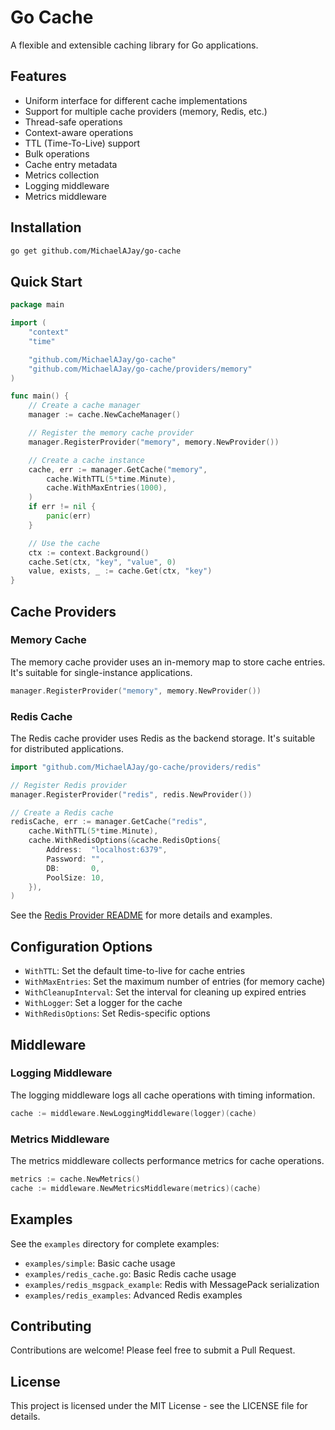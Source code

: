 # Go Cache

A flexible and extensible caching library for Go applications.

## Features

- Uniform interface for different cache implementations
- Support for multiple cache providers (memory, Redis, etc.)
- Thread-safe operations
- Context-aware operations
- TTL (Time-To-Live) support
- Bulk operations
- Cache entry metadata
- Metrics collection
- Logging middleware
- Metrics middleware

## Installation

```bash
go get github.com/MichaelAJay/go-cache
```

## Quick Start

```go
package main

import (
    "context"
    "time"

    "github.com/MichaelAJay/go-cache"
    "github.com/MichaelAJay/go-cache/providers/memory"
)

func main() {
    // Create a cache manager
    manager := cache.NewCacheManager()

    // Register the memory cache provider
    manager.RegisterProvider("memory", memory.NewProvider())

    // Create a cache instance
    cache, err := manager.GetCache("memory",
        cache.WithTTL(5*time.Minute),
        cache.WithMaxEntries(1000),
    )
    if err != nil {
        panic(err)
    }

    // Use the cache
    ctx := context.Background()
    cache.Set(ctx, "key", "value", 0)
    value, exists, _ := cache.Get(ctx, "key")
}
```

## Cache Providers

### Memory Cache

The memory cache provider uses an in-memory map to store cache entries. It's suitable for single-instance applications.

```go
manager.RegisterProvider("memory", memory.NewProvider())
```

### Redis Cache

The Redis cache provider uses Redis as the backend storage. It's suitable for distributed applications.

```go
import "github.com/MichaelAJay/go-cache/providers/redis"

// Register Redis provider
manager.RegisterProvider("redis", redis.NewProvider())

// Create a Redis cache
redisCache, err := manager.GetCache("redis",
    cache.WithTTL(5*time.Minute),
    cache.WithRedisOptions(&cache.RedisOptions{
        Address:  "localhost:6379",
        Password: "",
        DB:       0,
        PoolSize: 10,
    }),
)
```

See the [Redis Provider README](providers/redis/README.md) for more details and examples.

## Configuration Options

- `WithTTL`: Set the default time-to-live for cache entries
- `WithMaxEntries`: Set the maximum number of entries (for memory cache)
- `WithCleanupInterval`: Set the interval for cleaning up expired entries
- `WithLogger`: Set a logger for the cache
- `WithRedisOptions`: Set Redis-specific options

## Middleware

### Logging Middleware

The logging middleware logs all cache operations with timing information.

```go
cache := middleware.NewLoggingMiddleware(logger)(cache)
```

### Metrics Middleware

The metrics middleware collects performance metrics for cache operations.

```go
metrics := cache.NewMetrics()
cache := middleware.NewMetricsMiddleware(metrics)(cache)
```

## Examples

See the `examples` directory for complete examples:

- `examples/simple`: Basic cache usage
- `examples/redis_cache.go`: Basic Redis cache usage
- `examples/redis_msgpack_example`: Redis with MessagePack serialization
- `examples/redis_examples`: Advanced Redis examples

## Contributing

Contributions are welcome! Please feel free to submit a Pull Request.

## License

This project is licensed under the MIT License - see the LICENSE file for details.